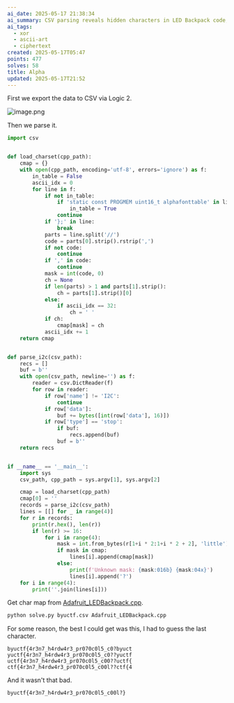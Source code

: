```yaml
---
ai_date: 2025-05-17 21:38:34
ai_summary: CSV parsing reveals hidden characters in LED Backpack code, hinting at ASCII art XOR cipher
ai_tags:
  - xor
  - ascii-art
  - ciphertext
created: 2025-05-17T05:47
points: 477
solves: 58
title: Alpha
updated: 2025-05-17T21:52
---
```


First we export the data to CSV via Logic 2.

![image.png](https://res.cloudinary.com/kumonochisanaka/image/upload/v1747475861/2025/05/8cf348e909be33fb93f0e5aada82299c.png)

Then we parse it.

```python
import csv


def load_charset(cpp_path):
    cmap = {}
    with open(cpp_path, encoding='utf-8', errors='ignore') as f:
        in_table = False
        ascii_idx = 0
        for line in f:
            if not in_table:
                if 'static const PROGMEM uint16_t alphafonttable' in line:
                    in_table = True
                continue
            if '};' in line:
                break
            parts = line.split('//')
            code = parts[0].strip().rstrip(',')
            if not code:
                continue
            if ',' in code:
                continue
            mask = int(code, 0)
            ch = None
            if len(parts) > 1 and parts[1].strip():
                ch = parts[1].strip()[0]
            else:
                if ascii_idx == 32:
                    ch = ' '
            if ch:
                cmap[mask] = ch
            ascii_idx += 1
    return cmap


def parse_i2c(csv_path):
    recs = []
    buf = b''
    with open(csv_path, newline='') as f:
        reader = csv.DictReader(f)
        for row in reader:
            if row['name'] != 'I2C':
                continue
            if row['data']:
                buf += bytes([int(row['data'], 16)])
            if row['type'] == 'stop':
                if buf:
                    recs.append(buf)
                buf = b''
    return recs


if __name__ == '__main__':
    import sys
    csv_path, cpp_path = sys.argv[1], sys.argv[2]

    cmap = load_charset(cpp_path)
    cmap[0] = ''
    records = parse_i2c(csv_path)
    lines = [[] for _ in range(4)]
    for r in records:
        print(r.hex(), len(r))
        if len(r) >= 16:
            for i in range(4):
                mask = int.from_bytes(r[1+i * 2:1+i * 2 + 2], 'little')
                if mask in cmap:
                    lines[i].append(cmap[mask])
                else:
                    print(f'Unknown mask: {mask:016b} {mask:04x}')
                    lines[i].append('?')
    for i in range(4):
        print(''.join(lines[i]))
```

Get char map from [Adafruit_LEDBackpack.cpp](https://github.com/adafruit/Adafruit_LED_Backpack/blob/master/Adafruit_LEDBackpack.cpp).

```bash
python solve.py byuctf.csv Adafruit_LEDBackpack.cpp
```

For some reason, the best I could get was this, I had to guess the last character.

```
byuctf{4r3n7_h4rdw4r3_pr070c0l5_c0?byuct
yuctf{4r3n7_h4rdw4r3_pr070c0l5_c0??yuctf
uctf{4r3n7_h4rdw4r3_pr070c0l5_c00??uctf{
ctf{4r3n7_h4rdw4r3_pr070c0l5_c00l??ctf{4
```

And it wasn't that bad.

```flag
byuctf{4r3n7_h4rdw4r3_pr070c0l5_c00l?}
```